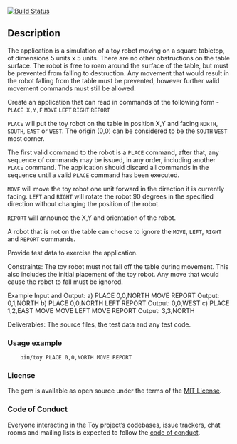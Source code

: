 [![Build Status](https://travis-ci.org/kvokka/toy.svg?branch=master)](https://travis-ci.org/kvokka/toy)

## Description

The application is a simulation of a toy robot moving on a square tabletop, of dimensions 5 units x 5 units.
There are no other obstructions on the table surface. The robot is free to roam around the surface of the table,
but must be prevented from falling to destruction. Any movement that would result in the robot falling from the
table must be prevented, however further valid movement commands must still be allowed.

Create an application that can read in commands of the following form - `PLACE X,Y,F` `MOVE` `LEFT` `RIGHT`
`REPORT`

`PLACE` will put the toy robot on the table in position X,Y and facing `NORTH`, `SOUTH`, `EAST` or `WEST`. The
origin (0,0) can be considered to be the `SOUTH` `WEST` most corner.

The first valid command to the robot is a `PLACE` command, after that, any sequence of commands may be
issued, in any order, including another `PLACE` command. The application should discard all commands in the
sequence until a valid `PLACE` command has been executed.

`MOVE` will move the toy robot one unit forward in the direction it is currently facing. `LEFT` and `RIGHT` will
rotate the robot 90 degrees in the specified direction without changing the position of the robot.

`REPORT` will announce the X,Y and orientation of the robot.

A robot that is not on the table can choose to ignore the `MOVE`, `LEFT`, `RIGHT` and `REPORT` commands.

Provide test data to exercise the application.

Constraints: The toy robot must not fall off the table during movement. This also includes the initial placement
of the toy robot. Any move that would cause the robot to fall must be ignored.

Example Input and Output:
a) PLACE 0,0,NORTH MOVE REPORT Output: 0,1,NORTH
b) PLACE 0,0,NORTH LEFT REPORT Output: 0,0,WEST
c) PLACE 1,2,EAST MOVE MOVE LEFT MOVE REPORT Output: 3,3,NORTH

Deliverables: The source files, the test data and any test code.

### Usage example

```
    bin/toy PLACE 0,0,NORTH MOVE REPORT
```

### License

The gem is available as open source under the terms of the [MIT License](https://opensource.org/licenses/MIT).

### Code of Conduct

Everyone interacting in the Toy project’s codebases, issue trackers, chat rooms and mailing lists is expected to follow the [code of conduct](https://github.com/[USERNAME]/toy/blob/master/CODE_OF_CONDUCT.md).
